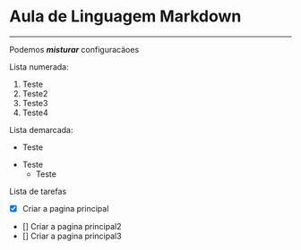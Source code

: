 # Aula de Linguagem Markdown

***

Podemos __*misturar*__ configuracäoes

Lista numerada:

1. Teste
0. Teste2
8. Teste3
999. Teste4

Lista demarcada:
* Teste
- Teste
   - Teste
   
Lista de tarefas
- [x] Criar a pagina principal
- [] Criar a pagina principal2
- [] Criar a pagina principal3
